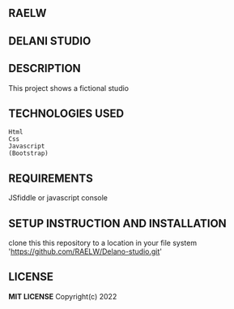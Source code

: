 ## RAELW
## DELANI STUDIO
## DESCRIPTION
   This project shows a fictional studio
## TECHNOLOGIES USED
    Html
    Css
    Javascript 
    (Bootstrap)
## REQUIREMENTS
   JSfiddle or javascript console
## SETUP INSTRUCTION AND INSTALLATION
   clone this this repository to a location in your file system 'https://github.com/RAELW/Delano-studio.git'
## LICENSE
   **MIT LICENSE**
   Copyright(c) 2022 
